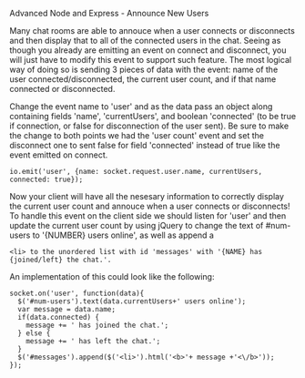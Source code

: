 Advanced Node and Express - Announce New Users

Many chat rooms are able to annouce when a user connects or disconnects and then display that to all of the connected users in the chat. Seeing as though you already are emitting an event on connect and disconnect, you will just have to modify this event to support such feature. The most logical way of doing so is sending 3 pieces of data with the event: name of the user connected/disconnected, the current user count, and if that name connected or disconnected.

Change the event name to 'user' and as the data pass an object along containing fields 'name', 'currentUsers', and boolean 'connected' (to be true if connection, or false for disconnection of the user sent). Be sure to make the change to both points we had the 'user count' event and set the disconnect one to sent false for field 'connected' instead of true like the event emitted on connect. 
```
io.emit('user', {name: socket.request.user.name, currentUsers, connected: true});
```
Now your client will have all the nesesary information to correctly display the current user count and annouce when a user connects or disconnects! To handle this event on the client side we should listen for 'user' and then update the current user count by using jQuery to change the text of #num-users to '{NUMBER} users online', as well as append a 
```
<li> to the unordered list with id 'messages' with '{NAME} has {joined/left} the chat.'.
```
An implementation of this could look like the following:
```
socket.on('user', function(data){
  $('#num-users').text(data.currentUsers+' users online');
  var message = data.name;
  if(data.connected) {
    message += ' has joined the chat.';
  } else {
    message += ' has left the chat.';
  }
  $('#messages').append($('<li>').html('<b>'+ message +'<\/b>'));
});
```
